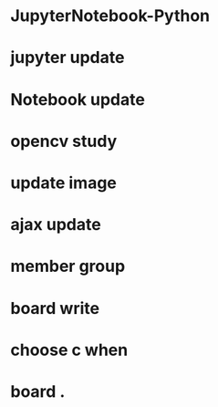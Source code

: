 # JupyterNotebook-Python
# jupyter update
# Notebook update
# opencv study
# update image
# ajax update
# member group
# board write
# choose c when 
# board .
